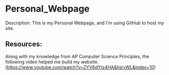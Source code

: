 # Personal_Webpage
Description: This is my Personal Webpage, and I'm using GitHub to host my site.

## Resources:
Along with my knowledge from AP Computer Science Principles, the following video helped me build my website. (https://www.youtube.com/watch?v=ZYV6dYtz4HA&list=WL&index=10)